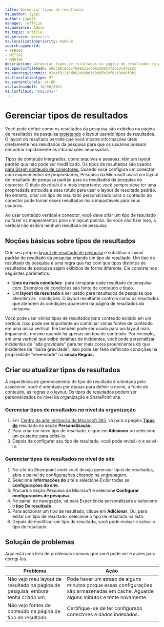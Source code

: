 ```yaml
---
title: Gerenciar tipos de resultados
ms.author: jypal
author: jypal6
manager: jeffkizn
ms.audience: Admin
ms.topic: article
ms.service: mssearch
ms.localizationpriority: medium
search.appverid:
- BFB160
- MET150
- MOE150
description: Gerenciar tipos de resultados na página de resultados da pesquisa
ms.openlocfilehash: eb0c00cbc05f899a31cd961d89147ac63c97e82c
ms.sourcegitcommit: 02d4f91210d992da080fd39d5b60f8cf30d8f0b2
ms.translationtype: MT
ms.contentlocale: pt-BR
ms.lasthandoff: 10/08/2021
ms.locfileid: "60238417"
---
```

# <a name="manage-result-types"></a>Gerenciar tipos de resultados

Você pode definir como os resultados da pesquisa são exibidos na página de resultados da pesquisa [projetando](customize-results-layout.md) o layout usando tipos de resultados. O layout do resultado permite que você mostre informações úteis diretamente nos resultados da pesquisa para que os usuários possam encontrar rapidamente as informações necessárias.

Tipos de conteúdo integrados, como arquivos e pessoas, têm um layout padrão que não pode ser modificado. Os tipos de resultados são usados [para Graph conteúdo de conectores.](connectors-overview.md) Quando você configura um conector com mapeamentos de propriedades, Pesquisa da Microsoft usará um layout de resultado de pesquisa padrão para os resultados da pesquisa do conector. O título *do rótulo* é o mais importante; você sempre deve ter uma propriedade atribuída a esse rótulo para usar o layout de resultado padrão. No entanto, criar um tipo de resultado personalizado para o conteúdo do conector pode tornar esses resultados mais impactáveis para seus usuários.

Ao usar conteúdo vertical e conector, você deve criar um tipo de resultado ou fazer os mapeamentos para um layout padrão. Se você não fizer isso, a vertical não exibirá nenhum resultado de pesquisa.

## <a name="understanding-result-types"></a>Noções básicas sobre tipos de resultados

Crie seu próprio [layout de resultado de pesquisa](customize-results-layout.md) e substitua o layout padrão do resultado da pesquisa criando um tipo de resultado. Um tipo de resultado de pesquisa é uma regra que faz com que tipos distintos de resultados de pesquisa sejam exibidos de forma diferente. Ele consiste nos seguintes parâmetros:

- **Uma ou mais condições**   para comparar cada resultado de pesquisa com. Exemplos de condições são fonte de conteúdo e título.
- Um **layout de resultado** a ser usado para resultados de pesquisa que atendem às   condições. O layout resultante controla como os resultados que atendem às condições aparecem na página de resultados da pesquisa.

Você pode usar vários tipos de resultados para conteúdo exibido em um vertical. Isso pode ser importante ao combinar várias fontes de conteúdo em uma única vertical. Ele também pode ser usado para um layout mais impactante, mesmo quando há apenas um tipo de conteúdo. Por exemplo, em uma vertical que exibe detalhes de incidentes, você pode personalizar incidentes de "alta gravidade" para ter mais cores proeminentes do que incidentes de "baixa gravidade". Isso pode ser feito definindo condições na propriedade "severidade" na **seção Regras.**

## <a name="create-or-update-result-types"></a>Criar ou atualizar tipos de resultados

A experiência de gerenciamento de tipo de resultado é orientada pelo assistente, você é orientado por etapas para definir o nome, a fonte de conteúdo, as regras e o layout. Os tipos de resultados podem ser personalizados no nível da organização e SharePoint site.

### <a name="manage-organization-level-result-types"></a>Gerenciar tipos de resultados no nível da organização

1. Em  [Centro de administração do Microsoft 365](https://admin.microsoft.com/), vá para a página [**Tipos de**](https://admin.microsoft.com/Adminportal/Home#/MicrosoftSearch/resulttypes) resultado na seção **Personalização.**
2. Para criar um novo tipo de resultado, clique em **Adicionar** ou selecione um existente para editá-lo.
3. Depois de configurar seu tipo de resultado, você pode revisá-lo e salvá-lo.

### <a name="manage-site-level-result-types"></a>Gerenciar tipos de resultados no nível do site

1. No site do Sharepoint onde você deseja gerenciar tipos de resultados, abra o painel de configurações clicando na engrenagem.
2. Selecione **Informações do** site e selecione Exibir todas as **configurações do site.**  
3. Procure a seção Pesquisa da Microsoft e selecione **Configurar configurações de pesquisa**.
4. No painel de navegação, vá para Experiência personalizada e selecione o **tipo De resultado**.
5. Para adicionar um tipo de resultado, clique em **Adicionar**. Ou, para editar um tipo de resultado, selecione o tipo de resultado na lista.
6. Depois de modificar um tipo de resultado, você pode revisar e salvar o tipo de resultado.

## <a name="troubleshooting"></a>Solução de problemas

Aqui está uma lista de problemas comuns que você pode ver e ações para corrigi-los.

|Problema  |Ação  |
|---------|---------|
| Não vejo meu layout de resultado na página de pesquisa, embora tenha criado um. | Pode haver um atraso de alguns minutos porque essas configurações são armazenadas em cache. Aguarde alguns minutos e tente novamente.        |
| Não vejo fontes de conteúdo na página de tipo de resultado. | Certifique-se de ter configurado conectores e dados indexados.   |
